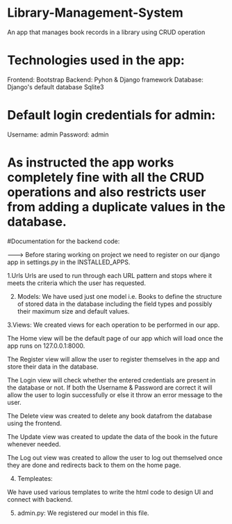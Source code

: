 # Library-Management-System
An app that manages book records in a library using CRUD operation

# Technologies used in the app:
Frontend: Bootstrap
Backend: Pyhon & Django framework
Database: Django's default database Sqlite3

# Default login credentials for admin:
Username: admin
Password: admin

# As instructed the app works completely fine with all the CRUD operations and also restricts user from adding a duplicate values in the database.

#Documentation for the backend code:

---> Before staring working on project we need to register on our django app in settings.py in the INSTALLED_APPS.

1.Urls
Urls are used to run through each URL pattern and stops where it meets the criteria which the user has requested.


2. Models: 
We have used just one model i.e. Books to define the structure of stored data in the database including the field types and possibly their maximum size and default values.


3.Views:
We created views for each operation to be performed in our app.

The Home view will be the default page of our app which will load once the app runs on 127.0.0.1:8000.

The Register view will allow the user to register themselves in the app and store their data in the database.

The Login view will check whether the entered credentials are present in the database or not. If both the Username & Password are correct it will allow the user to login successfully or else it throw an error message to the user.

The Delete view was created to delete any book datafrom the database using the frontend.

The Update view was created to update the data of the book in the future whenever needed.

The Log out view was created to allow the user to log out themselved once they are done and redirects back to them on the home page.


4. Templeates:

We have used various templates to write the html code to design UI and connect with backend.


5. admin.py:
We registered our model in this file.


